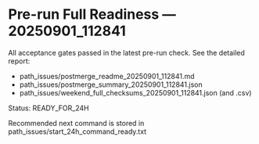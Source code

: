 # Pre-run Full Readiness — 20250901_112841

All acceptance gates passed in the latest pre-run check. See the detailed report:
- path_issues/postmerge_readme_20250901_112841.md
- path_issues/postmerge_summary_20250901_112841.json
- path_issues/weekend_full_checksums_20250901_112841.json (and .csv)

Status: READY_FOR_24H

Recommended next command is stored in path_issues/start_24h_command_ready.txt
